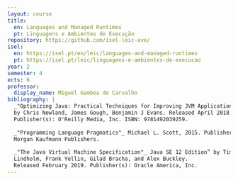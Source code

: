 ```yaml
---
layout: course
title:
  en: Languages and Managed Runtimes
  pt: Linguagens e Ambientes de Execução
repository: https://github.com/isel-leic-ave/
isel:
  en: https://isel.pt/en/leic/languages-and-managed-runtimes
  pt: https://isel.pt/leic/linguagens-e-ambientes-de-execucao
year: 2
semester: 4
ects: 6
professor:
  display_name: Miguel Gamboa de Carvalho
bibliography: |
  _"Optimizing Java: Practical Techniques for Improving JVM Application Performance"_
  by Chris Newland, James Gough, Benjamin J Evans. Released April 2018.
  Publisher(s): O'Reilly Media, Inc. ISBN: 9781492039259.
  
  _"Programming Language Pragmatics"_ Michael L. Scott, 2015. Publisher(s):
  Morgan Kaufmann Publishers.
  
  _"The Java Virtual Machine Specification"_ Java SE 12 Edition” by Tim
  Lindholm, Frank Yellin, Gilad Bracha, and Alex Buckley.
  Released February 2019. Publisher(s): Oracle America, Inc.
---
```

